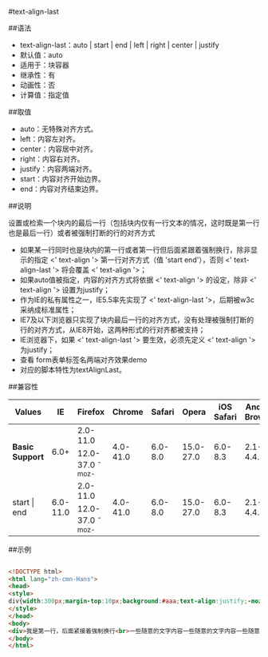 #text-align-last

##语法

- text-align-last：auto | start | end | left | right | center | justify
- 默认值：auto
- 适用于：块容器
- 继承性：有
- 动画性：否
- 计算值：指定值


##取值

- auto：无特殊对齐方式。
- left：内容左对齐。
- center：内容居中对齐。
- right：内容右对齐。
- justify：内容两端对齐。
- start：内容对齐开始边界。
- end：内容对齐结束边界。


##说明

设置或检索一个块内的最后一行（包括块内仅有一行文本的情况，这时既是第一行也是最后一行）或者被强制打断的行的对齐方式

- 如果某一行同时也是块内的第一行或者第一行但后面紧跟着强制换行，除非显示的指定 &lt;' text-align '&gt; 第一行对齐方式（值 'start end'），否则 &lt;' text-align-last '&gt; 将会覆盖 &lt;' text-align '&gt;；
- 如果auto值被指定，内容的对齐方式将依据 &lt;' text-align '&gt; 的设定，除非 &lt;' text-align '&gt; 设置为justify；
- 作为IE的私有属性之一，IE5.5率先实现了 &lt;' text-align-last '&gt;，后期被w3c采纳成标准属性；
- IE7及以下浏览器只实现了块内最后一行的对齐方式，没有处理被强制打断的行的对齐方式，从IE8开始，这两种形式的行对齐都被支持；
- IE浏览器下，如果 &lt;' text-align-last '&gt; 要生效，必须先定义 &lt;' text-align '&gt; 为justify；
- 查看 form表单标签名两端对齐效果demo
- 对应的脚本特性为textAlignLast。


##兼容性


<table class="compatible">
<thead>
	<tr>
		<th>Values</th>
		<th>IE</th>
		<th>Firefox</th>
		<th>Chrome</th>
		<th>Safari</th>
		<th>Opera</th>
		<th>iOS Safari</th>
		<th>Android Browser</th>
		<th>Android Chrome</th>
	</tr>
</thead>
<tbody>
	<tr>
		<td rowspan="2"><strong>Basic Support</strong></td>
		<td class="support" rowspan="2">6.0+</td>
		<td class="unsupport">2.0-11.0</td>
		<td class="unsupport" rowspan="2">4.0-41.0</td>
		<td class="unsupport" rowspan="2">6.0-8.0</td>
		<td class="unsupport" rowspan="2">15.0-27.0</td>
		<td class="unsupport" rowspan="2">6.0-8.3</td>
		<td class="unsupport" rowspan="2">2.1-4.4.4</td>
		<td class="unsupport" rowspan="2">18.0-40.0</td>
	</tr>
	<tr>
		<td class="support">12.0-37.0 <sup class="fix">-moz-</sup></td>
	</tr>
	<tr>
		<td rowspan="2">start | end</td>
		<td class="unsupport" rowspan="2">6.0-11.0</td>
		<td class="unsupport">2.0-11.0</td>
		<td class="unsupport" rowspan="2">4.0-41.0</td>
		<td class="unsupport" rowspan="2">6.0-8.0</td>
		<td class="unsupport" rowspan="2">15.0-27.0</td>
		<td class="unsupport" rowspan="2">6.0-8.3</td>
		<td class="unsupport" rowspan="2">2.1-4.4.4</td>
		<td class="unsupport" rowspan="2">18.0-40.0</td>
	</tr>
	<tr>
		<td class="support">12.0-37.0 <sup class="fix">-moz-</sup></td>
	</tr>
</tbody>
</table>




##示例

```html

<!DOCTYPE html>
<html lang="zh-cmn-Hans">
<head>
<style>
div{width:300px;margin-top:10px;background:#aaa;text-align:justify;-moz-text-align-last:center;text-align-last:center;}
</style>
</head>
<body>
<div>我是第一行，后面紧接着强制换行<br>一些随意的文字内容一些随意的文字内容一些随意的文字内容一些随意的文字内容一些随意的文字内容一些随意的文字内容我后面紧跟着强制换行<br>一些随意的文字内容一些随意的文字内容一些随意的文字内容一些随意的文字内容一些随意的文字内容我是最后一行</div>
</body>
</html>

```
